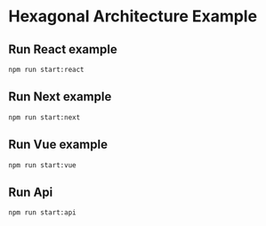 # Hexagonal Architecture Example

## Run React example
```
npm run start:react
```

## Run Next example
```
npm run start:next
```

## Run Vue example
```
npm run start:vue
```

## Run Api
```
npm run start:api
```
